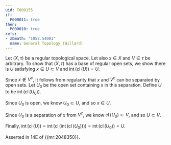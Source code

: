 ```yaml
---
uid: T000155
if:
  P000011: true
then:
  P000010: true
refs:
- zbmath: "1052.54001"
  name: General Topology (Willard)
---
```


Let $(X,\tau)$ be a regular topological space. Let also $x \in X$ and $V \in \tau$ be arbitrary. To show that $(X,\tau)$ has a base of regular open sets, we show there is $U$ satisfying $x \in U \subset V$ and $\operatorname{int}(\operatorname{cl} (U)) = U$.

Since $x \notin V^c$, it follows from regularity that $x$ and $V^c$ can be separated by open sets. Let $U_0$ be the open set containing $x$ in this separation. Define $U$ to be $\operatorname{int}(\operatorname{cl} (U_0))$.

Since $U_0$ is open, we know $U_0 \subset U$, and so $x \in U$.

Since $U_0$ is a separation of $x$ from $V^c$, we know $\operatorname{cl}(U_0) \subset V$, and so $U \subset V$.

Finally, $\operatorname{int}(\operatorname{cl} (U)) = \operatorname{int}(\operatorname{cl} (\operatorname{int}(\operatorname{cl} (U_0)))) = \operatorname{int}(\operatorname{cl} (U_0)) = U$.

Asserted in 14E of {{mr:2048350}}.
